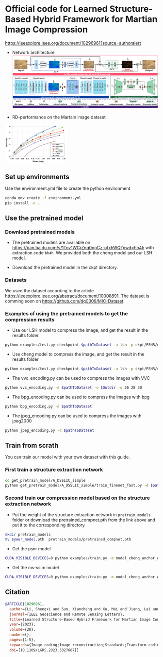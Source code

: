 # Official code for Learned Structure-Based Hybrid Framework for Martian Image Compression

https://ieeexplore.ieee.org/document/10296961?source=authoralert

- Network architecture
![](figs/fig2.png)


- RD-performance on the Martain image dataset
<img src="figs/fig3.png" style="zoom:20%" />


## Set up environments

Use the environment.yml file to create the python environment

```sh
conda env create -f environment.yml
pip install -e .
```

## Use the pretrained model

### Download pretrained models
- The pretrained models are available on https://pan.baidu.com/s/1Tov1WCrZnq0qpCz-ofxhWQ?pwd=hh4h with extraction code `hh4h`. We provided both the cheng model and our LSH model. 

- Download the pretrained model in the ckpt directory.

### Datasets

We used the dataset according to the article https://ieeexplore.ieee.org/abstract/document/10008891. The dataset is comming soon on https://github.com/dq0309/MIC-Dataset.

### Examples of using the pretrained models to get the compression results

- Use our LSH model to compress the image, and get the result in the results folder.
```sh
python examples/test.py checkpoint $pathToDataset -a lsh -p ckpt/PSNR/ours/3/checkpoint_best_loss.pth.tar -d results -o lsh_3.json
```

- Use cheng model to compress the image, and get the result in the results folder
```sh
python examples/test.py checkpoint $pathToDataset -a lsh -p ckpt/PSNR/cheng/3/checkpoint_best_loss.pth.tar -d results -o cheng_3.json
```

- The vvc_encoding.py can be used to compress the images with VVC

```sh
python vvc_encoding.py -d $pathToDataset -o $Outdir -q 26 28 30 
```

- The bpg_encoding.py can be used to compress the images with bpg

```sh
python bpg_encoding.py -d $pathToDataset
```

- The jpeg_encoding.py can be used to compress the images with jpeg2000

```sh
python jpeg_encoding.py -d $pathToDataset
```

## Train from scrath

You can train our model with your own dataset with this guide. 

### First train a structure extraction network

```sh
cd get_pretrain_model/A_DSSLIC_simple
python get_pretrain_model/A_DSSLIC_simple/train_finenet_fast.py -d $pathToDataset
```

### Second train our compression model based on the structure extraction network
- Put the weight of the structure extraction network in `pretrain_models` folder or download the pretrained_compnet.pth from the link above and put it to 
the corresponding directory
```sh
mkdir pretrain_models
mv $your_model.pth  pretrain_models/pretrained_compnet.pth
```

- Get the psnr model
```sh
CUDA_VISIBLE_DEVICES=0 python examples/train.py -m model_cheng_anchor_win-attn5 -d $pathToDataset --batch-size 16 -lr 1e-4 --save --cuda --epoch 1000 --patch-size 256 256 --lambda 0.01 --test-batch-size 1
```

- Get the ms-ssim model
```sh
CUDA_VISIBLE_DEVICES=0 python examples/train.py -m model_cheng_anchor_win-attn5 -d $pathToDataset --batch-size 16 -lr 3e-4 --save --cuda --epoch 1000 --patch-size 256 256 --lambda 0.01 --test-batch-size 1 --metric ms_ssim
```

## Citation

```bibtex
@ARTICLE{10296961,
  author={Li, Shengxi and Sun, Xiancheng and Xu, Mai and Jiang, Lai and Zou, Xin},
  journal={IEEE Geoscience and Remote Sensing Letters}, 
  title={Learned Structure-Based Hybrid Framework for Martian Image Compression}, 
  year={2023},
  volume={20},
  number={},
  pages={1-5},
  keywords={Image coding;Image reconstruction;Standards;Transform coding;Image restoration;Convolution;Mars;Deep neural network (DNN);learning-based image compression;Martian image compression (MIC)},
  doi={10.1109/LGRS.2023.3327687}}
```
